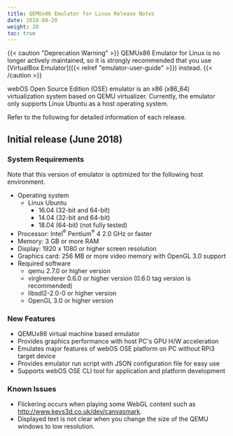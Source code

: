 ```yaml
---
title: QEMUx86 Emulator for Linux Release Notes
date: 2018-08-20
weight: 20
toc: true
---
```


{{< caution "Deprecation Warning" >}}
QEMUx86 Emulator for Linux is no longer actively maintained, so it is strongly recommended that you use [VirtualBox Emulator]({{< relref "emulator-user-guide" >}}) instead.
{{< /caution >}}

webOS Open Source Edition (OSE) emulator is an x86 (x86_64) virtualization system based on QEMU virtualizer. Currently, the emulator only supports Linux Ubuntu as a host operating system.

Refer to the following for detailed information of each release.

## Initial release (June 2018)

### System Requirements

Note that this version of emulator is optimized for the following host environment.

- Operating system
    - Linux Ubuntu
        - 16.04 (32-bit and 64-bit)
        - 14.04 (32-bit and 64-bit)
        - 18.04 (64-bit) (not fully tested)
- Processor: Intel<sup>®</sup> Pentium<sup>®</sup> 4 2.0 GHz or faster
- Memory: 3 GB or more RAM
- Display: 1920 x 1080 or higher screen resolution
- Graphics card: 256 MB or more video memory with OpenGL 3.0 support
- Required software
    - qemu 2.7.0 or higher version
    - virglrenderer 0.6.0 or higher version (0.6.0 tag version is recommended)
    - libsdl2-2.0-0 or higher version
    - OpenGL 3.0 or higher version

### New Features

- QEMUx86 virtual machine based emulator
- Provides graphics performance with host PC's GPU H/W acceleration
- Emulates major features of webOS OSE platform on PC without RPi3 target device
- Provides emulator run script with JSON configuration file for easy use
- Supports webOS OSE CLI tool for application and platform development

### Known Issues

- Flickering occurs when playing some WebGL content such as <http://www.kevs3d.co.uk/dev/canvasmark>.
- Displayed text is not clear when you change the size of the QEMU windows to low resolution.
